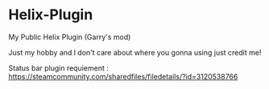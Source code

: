 # Helix-Plugin
My Public Helix Plugin (Garry's mod)

Just my hobby and l don't care about where you gonna using just credit me!

Status bar plugin requiement : https://steamcommunity.com/sharedfiles/filedetails/?id=3120538766
